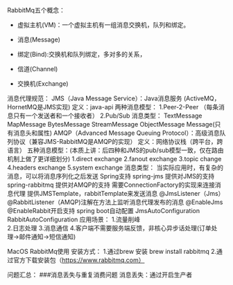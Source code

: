 RabbitMq五个概念：
+ 虚拟主机(VM)：一个虚拟主机有一组消息交换机，队列和绑定。

+ 消息(Message)

+ 绑定(Bind):交换机和队列绑定，多对多的关系，

+ 信道(Channel)

+ 交换机(Exchange)


消息代理规范：
	JMS（Java Message Service）：Java消息服务 (ActiveMQ，HornetMQ是JMS实现)
		定义：java-api
		两种消息模型：
			1.Peer-2-Peer （每条消息只有一个发送者和一个接收者）
			2.Pub/Sub
		消息类型：
			TextMessage
			MapMessage
			BytesMessage
			StreamMessage
			ObjectMessage
			Message(只有消息头和属性)
	AMQP（Advanced Message Queuing Protocol）：高级消息队列协议（兼容JMS-RabbitMQ是AMQP的实现）
		定义：网络协议栈（跨平台，跨语言）
		五种消息模型：(本质上讲：后四种和JMS的pub/sub模型一致，仅在路由机制上做了更详细划分)
			1.direct exchange
			2.fanout exchange
			3.topic change
			4.headers exchange
			5.system exchange
		消息类型：
			当实际应用时，有复杂的消息，可以将消息序列化之后发送
Spring支持
	spring-jms 提供对JMS的支持
	spring-rabbitmq 提供对AMQP的支持
	需要ConnectionFactory的实现来连接消息代理
	提供JMSTemplate，rabbitTemplate来发送消息
	@JmsListener（Jms） @RabbitListener（AMQP)注解在方法上监听消息代理发布的消息
	@EnableJms @EnableRabbit开启支持
spring boot自动配置
	JmsAutoConfiguration
	RabbitAutoConfiguration
应用场景：
	1.流量削峰	
	2.日志处理
	3.消息通信
	4.客户端不需要服务端反馈，非核心异步话处理(订单处理->邮件通知->短信通知)

MacOS RabbitMq使用
安装方式：
	1.通过brew 安装
 		brew install rabbitmq
 	2.通过官方下载安装包（https://www.rabbitmq.com）

问题汇总：
	###消息丢失与重复消费问题
		消息丢失：通过开启生产者



